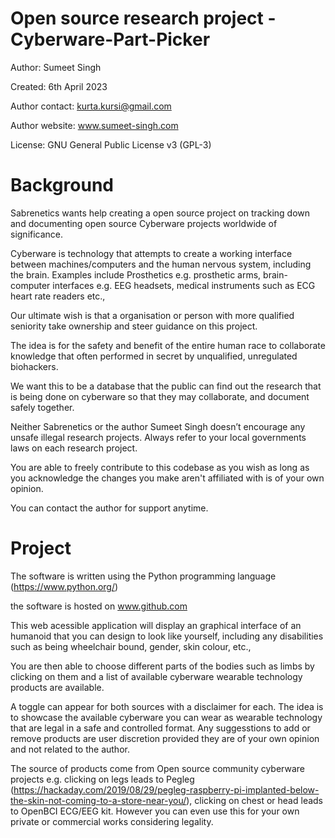 # Open source research project - Cyberware-Part-Picker


Author: Sumeet Singh

Created: 6th April 2023

Author contact: kurta.kursi@gmail.com

Author website: www.sumeet-singh.com

License: GNU General Public License v3 (GPL-3)


# Background

Sabrenetics wants help creating a open source project on tracking down and documenting open source Cyberware projects worldwide of significance.

Cyberware is technology that attempts to create a working interface between machines/computers and the human nervous system, including the brain. Examples include Prosthetics e.g. prosthetic arms, brain-computer interfaces e.g. EEG headsets, medical instruments such as ECG heart rate readers etc.,

Our ultimate wish is that a organisation or person with more qualified seniority take ownership and steer guidance on this project.

The idea is for the safety and benefit of the entire human race to collaborate knowledge that often  performed in secret by unqualified, unregulated biohackers.

We want this to be a database that the public can find out the research that is being done on cyberware so that they may collaborate, and document safely together.

Neither Sabrenetics or the author Sumeet Singh doesn’t encourage any unsafe illegal research projects. Always refer to your local governments laws on each research project.

You are able to freely contribute to this codebase as you wish as long as you acknowledge the changes you make aren't affiliated with is of your own opinion.

You can contact the author for support anytime.




# Project

The software is written using the Python programming language (https://www.python.org/)

the software is hosted on www.github.com

This web acessible application will display an graphical interface of an humanoid that you can design to look like yourself, including any disabilities such as being wheelchair bound, gender, skin colour, etc., 

You are then able to choose different parts of the bodies such as limbs by clicking on them and a list of available cyberware wearable technology products are available.

A toggle can appear for both sources with a disclaimer for each. The idea is to showcase the available cyberware you can wear as wearable technology that are legal in a safe and controlled format. Any suggesstions to add or remove products are user discretion provided they are of your own opinion and not related to the author.

The source of products come from Open source community cyberware projects e.g. clicking on legs leads to Pegleg (https://hackaday.com/2019/08/29/pegleg-raspberry-pi-implanted-below-the-skin-not-coming-to-a-store-near-you/), clicking on chest or head leads to OpenBCI ECG/EEG kit. However you can even use this for your own private or commercial works considering legality.



